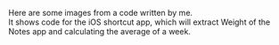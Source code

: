 Here are some images from a code written by me.  
It shows code for the iOS shortcut app, which will extract Weight of the Notes app and calculating the average of a week.